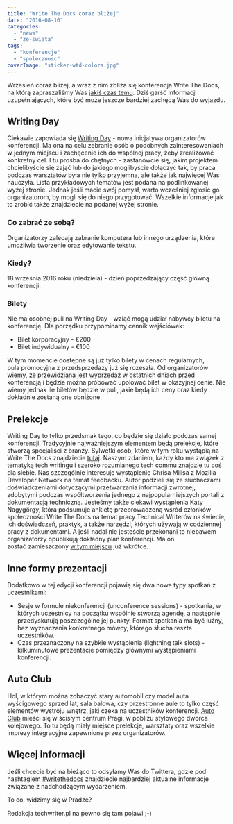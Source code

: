 ```yaml
---
title: "Write The Docs coraz bliżej"
date: "2016-08-16"
categories: 
  - "news"
  - "ze-swiata"
tags: 
  - "konferencje"
  - "spolecznosc"
coverImage: "sticker-wtd-colors.jpg"
---
```


Wrzesień coraz bliżej, a wraz z nim zbliża się konferencja Write The Docs, na którą zapraszaliśmy Was [jakiś czas temu](http://techwriter.pl/poznajcie-write-the-docs-europe/). Dziś garść informacji uzupełniających, które być może jeszcze bardziej zachęcą Was do wyjazdu.

## Writing Day

Ciekawie zapowiada się [Writing Day](http://www.writethedocs.org/conf/eu/2016/writingday/) - nowa inicjatywa organizatorów konferencji. Ma ona na celu zebranie osób o podobnych zainteresowaniach w jednym miejscu i zachęcenie ich do wspólnej pracy, żeby zrealizować konkretny cel. I tu prośba do chętnych - zastanówcie się, jakim projektem chcielibyście się zająć lub do jakiego moglibyście dołączyć tak, by praca podczas warsztatów była nie tylko przyjemna, ale także jak najwięcej Was nauczyła. Lista przykładowych tematów jest podana na podlinkowanej wyżej stronie. Jednak jeśli macie swój pomysł, warto wcześniej zgłosić go organizatorom, by mogli się do niego przygotować. Wszelkie informacje jak to zrobić także znajdziecie na podanej wyżej stronie.

### Co zabrać ze sobą?

Organizatorzy zalecają zabranie komputera lub innego urządzenia, które umożliwia tworzenie oraz edytowanie tekstu.

### Kiedy?

18 września 2016 roku (niedziela) - dzień poprzedzający część główną konferencji.

### Bilety

Nie ma osobnej puli na Writing Day - wziąć mogą udział nabywcy biletu na konferencję. Dla porządku przypominamy cennik wejściówek:

- Bilet korporacyjny - €200
- Bilet indywidualny - €100

W tym momencie dostępne są już tylko bilety w cenach regularnych, pula promocyjna z przedsprzedaży już się rozeszła. Od organizatorów wiemy, że przewidziana jest wyprzedaż w ostatnich dniach przed konferencją i będzie można próbować upolować bilet w okazyjnej cenie. Nie wiemy jednak ile biletów będzie w puli, jakie będą ich ceny oraz kiedy dokładnie zostaną one obniżone.

## Prelekcje

Writing Day to tylko przedsmak tego, co będzie się działo podczas samej konferencji. Tradycyjnie najważniejszym elementem będą prelekcje, które stworzą specjaliści z branży. Sylwetki osób, które w tym roku wystąpią na Write The Docs znajdziecie [tutaj](http://www.writethedocs.org/conf/eu/2016/speakers/). Naszym zdaniem, każdy kto ma związek z tematyką tech writingu i szeroko rozumianego tech commu znajdzie tu coś dla siebie. Nas szczególnie interesuje wystąpienie Chrisa Millsa z Mozilla Developer Network na temat feedbacku. Autor podzieli się ze słuchaczami doświadczeniami dotyczącymi przetwarzania informacji zwrotnej, zdobytymi podczas współtworzenia jednego z najpopularniejszych portali z dokumentacją techniczną. Jesteśmy także ciekawi wystąpienia Katy Nagygörgy, która podsumuje ankietę przeprowadzoną wśród członków społeczności Write The Docs na temat pracy Technical Writerów na świecie, ich doświadczeń, praktyk, a także narzędzi, których używają w codziennej pracy z dokumentami. A jeśli nadal nie jesteście przekonani to niebawem organizatorzy opublikują dokładny plan konferencji. Ma on zostać zamieszczony [w tym miejscu](http://www.writethedocs.org/conf/eu/2016/schedule/) już wkrótce.

## Inne formy prezentacji

Dodatkowo w tej edycji konferencji pojawią się dwa nowe typy spotkań z uczestnikami:

- Sesje w formule niekonferencji (unconference sessions) - spotkania, w których uczestnicy na początku wspólnie stworzą agendę, a następnie przedyskutują poszczególne jej punkty. Format spotkania ma być luźny, bez wyznaczania konkretnego mówcy, którego słucha reszta uczestników.
- Czas przeznaczony na szybkie wystąpienia (lightning talk slots) - kilkuminutowe prezentacje pomiędzy głównymi wystąpieniami konferencji.

## Auto Club

Hol, w którym można zobaczyć stary automobil czy model auta wyścigowego sprzed lat, sala balowa, czy przestronne aule to tylko część elementów wystroju wnętrz, jaki czeka na uczestników konferencji. [Auto Club](http://www.ganimed.cz/EN/) mieści się w ścisłym centrum Pragi, w pobliżu stylowego dworca kolejowego. To tu będą miały miejsce prelekcje, warsztaty oraz wszelkie imprezy integracyjne zapewnione przez organizatorów.

## Więcej informacji

Jeśli chcecie być na bieżąco to odsyłamy Was do Twittera, gdzie pod hashtagiem [#writethedocs](https://twitter.com/hashtag/writethedocs) znajdziecie najbardziej aktualne informacje związane z nadchodzącym wydarzeniem.

To co, widzimy się w Pradze?

Redakcja techwriter.pl na pewno się tam pojawi ;-)
